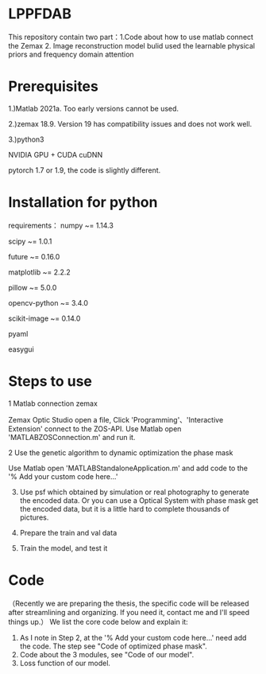 # LPPFDAB
This repository contain two part：1.Code about how to use matlab connect the Zemax 2. Image reconstruction model bulid used the learnable physical priors and frequency domain attention 
# Prerequisites
1.)Matlab 2021a. Too early versions cannot be used. 

2.)zemax 18.9. Version 19 has compatibility issues and does not work well.

3.)python3

NVIDIA GPU + CUDA cuDNN

pytorch 1.7 or 1.9, the code is slightly different.

# Installation for python
requirements：
numpy ~= 1.14.3

scipy ~= 1.0.1

future ~= 0.16.0

matplotlib ~= 2.2.2

pillow ~= 5.0.0

opencv-python ~= 3.4.0

scikit-image ~= 0.14.0

pyaml

easygui

# Steps to use
1 Matlab connection zemax

Zemax Optic Studio open a file,  Click 'Programming'、'Interactive Extension' connect to the ZOS-API.
Use Matlab open 'MATLABZOSConnection.m' and run it. 

2 Use the genetic algorithm to dynamic optimization the phase mask

Use Matlab open 'MATLABStandaloneApplication.m' and add code to the '% Add your custom code here...'

3. Use psf which obtained by simulation or real photography to generate the encoded data. Or you can use a Optical System with phase mask get the  encoded data, but it is a little hard to complete thousands of pictures.

4. Prepare the train and val data

5. Train the model, and test it

# Code
（Recently we are preparing the thesis, the specific code will be released after streamlining and organizing. If you need it, contact me and I'll speed things up.）
We list the core code below and explain it:
1. As I note in Step 2, at the '% Add your custom code here...' need add the code. The step see "Code of optimized phase mask".
2. Code about the 3 modules, see "Code of our model".
3. Loss function of our model.

   
